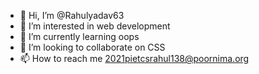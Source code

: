 - 👋 Hi, I’m @Rahulyadav63
- 👀 I’m interested in web development 
- 🌱 I’m currently learning oops
- 💞️ I’m looking to collaborate on CSS
- 📫 How to reach me 2021pietcsrahul138@poornima.org

<!---
Rahulyadav63/Rahulyadav63 is a ✨ special ✨ repository because its `README.md` (this file) appears on your GitHub profile.
You can click the Preview link to take a look at your changes.
--->
